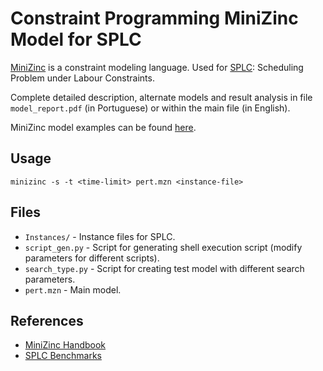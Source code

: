 Constraint Programming MiniZinc Model for SPLC
==============================================

[MiniZinc](https://www.minizinc.org/) is a constraint modeling language. 
Used for [SPLC](http://www.ic.unicamp.br/~cid/SPLC/SPLC.html): Scheduling Problem under Labour Constraints.

Complete detailed description, alternate models and result analysis in file `model_report.pdf` (in Portuguese) or within the main file (in English).

MiniZinc model examples can be found [here](https://www.minizinc.org/doc-2.2.1/en/downloads/).

Usage
-----
`minizinc -s -t <time-limit> pert.mzn <instance-file>`

Files
-----
- `Instances/`     - Instance files for SPLC.
- `script_gen.py`  - Script for generating shell execution script (modify parameters for different scripts).
- `search_type.py` - Script for creating test model with different search parameters.
- `pert.mzn`       - Main model.

References
----------
- [MiniZinc Handbook](https://www.minizinc.org/doc-2.2.3/en/index.html)
- [SPLC Benchmarks](http://www.ic.unicamp.br/~cid/SPLC/SPLC.html)
